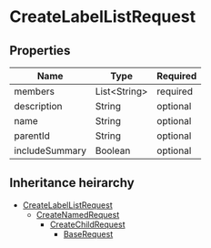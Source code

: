 

# CreateLabelListRequest

## Properties

Name | Type | Required
-------- | -------- | --------
members | List&lt;String&gt; | required
description | String | optional
name | String | optional
parentId | String | optional
includeSummary | Boolean | optional




## Inheritance heirarchy


* [CreateLabelListRequest](CreateLabelListRequest.md)
    * [CreateNamedRequest](CreateNamedRequest.md)
        * [CreateChildRequest](CreateChildRequest.md)
            * [BaseRequest](BaseRequest.md)
